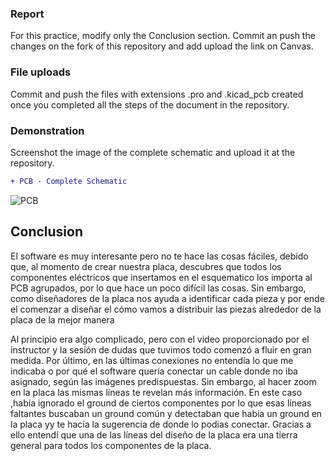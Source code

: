 ### Report
For this practice, modify only the Conclusion section. Commit an push the changes on the fork of this repository and add
upload the link on Canvas.

### File uploads
Commit and push the files with extensions .pro and .kicad_pcb created once you completed all the steps of the document in the repository.

### Demonstration
Screenshot the image of the complete schematic and upload it at the repository.

```diff
+ PCB - Complete Schematic
```
![PCB](./PCB.png)

## Conclusion

El software es muy interesante pero no te hace las cosas fáciles, debido que, al momento de crear nuestra placa, descubres que todos los componentes eléctricos que insertamos en el esquematico los importa al PCB agrupados, por lo que hace un poco difícil las cosas. Sin embargo, como diseñadores de la placa nos ayuda a identificar cada pieza y por ende el comenzar a diseñar el cómo vamos a distribuir las piezas alrededor de la placa de la mejor manera

Al principio era algo complicado, pero con el video proporcionado por el instructor y la sesión de dudas que tuvimos todo comenzó a fluir en gran medida. Por último, en las últimas conexiones no entendía lo que me indicaba o por qué el software quería conectar un cable donde no iba asignado, según las imágenes predispuestas. Sin embargo, al hacer zoom en la placa las mismas líneas te revelan más información. En este caso ,había ignorado el ground de ciertos componentes por lo que esas líneas faltantes buscaban un ground común y detectaban que habia un ground en la placa yy te hacía la sugerencia de donde lo podias conectar. Gracias a ello entendí que una de las líneas del diseño de la placa era una tierra general para todos los componentes de la placa.
